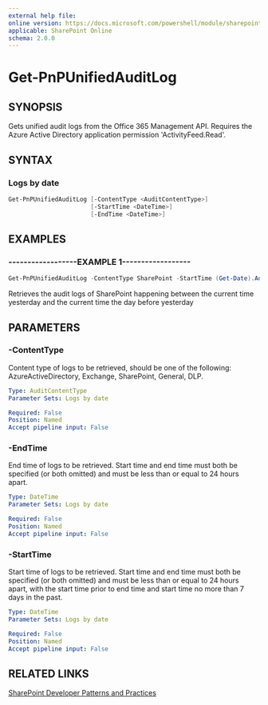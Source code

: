 ```yaml
---
external help file:
online version: https://docs.microsoft.com/powershell/module/sharepoint-pnp/get-pnpunifiedauditlog
applicable: SharePoint Online
schema: 2.0.0
---
```


# Get-PnPUnifiedAuditLog

## SYNOPSIS
Gets unified audit logs from the Office 365 Management API. Requires the Azure Active Directory application permission 'ActivityFeed.Read'.

## SYNTAX 

### Logs by date
```powershell
Get-PnPUnifiedAuditLog [-ContentType <AuditContentType>]
                       [-StartTime <DateTime>]
                       [-EndTime <DateTime>]
```

## EXAMPLES

### ------------------EXAMPLE 1------------------
```powershell
Get-PnPUnifiedAuditLog -ContentType SharePoint -StartTime (Get-Date).AddDays(-1) -EndTime (Get-Date).AddDays(-2)
```

Retrieves the audit logs of SharePoint happening between the current time yesterday and the current time the day before yesterday

## PARAMETERS

### -ContentType
Content type of logs to be retrieved, should be one of the following: AzureActiveDirectory, Exchange, SharePoint, General, DLP.

```yaml
Type: AuditContentType
Parameter Sets: Logs by date

Required: False
Position: Named
Accept pipeline input: False
```

### -EndTime
End time of logs to be retrieved. Start time and end time must both be specified (or both omitted) and must be less than or equal to 24 hours apart.

```yaml
Type: DateTime
Parameter Sets: Logs by date

Required: False
Position: Named
Accept pipeline input: False
```

### -StartTime
Start time of logs to be retrieved. Start time and end time must both be specified (or both omitted) and must be less than or equal to 24 hours apart, with the start time prior to end time and start time no more than 7 days in the past.

```yaml
Type: DateTime
Parameter Sets: Logs by date

Required: False
Position: Named
Accept pipeline input: False
```

## RELATED LINKS

[SharePoint Developer Patterns and Practices](https://aka.ms/sppnp)